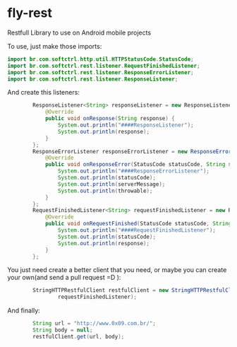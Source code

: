 # fly-rest
Restfull Library to use on Android mobile projects 

To use, just make those imports:
```java
import br.com.softctrl.http.util.HTTPStatusCode.StatusCode;
import br.com.softctrl.rest.listener.RequestFinishedListener;
import br.com.softctrl.rest.listener.ResponseErrorListener;
import br.com.softctrl.rest.listener.ResponseListener;
```
And create this listeners:
```java
		ResponseListener<String> responseListener = new ResponseListener<String>() {			
			@Override
			public void onResponse(String response) {
				System.out.println("####ResponseListener");
				System.out.println(response);
			}
		};
		ResponseErrorListener responseErrorListener = new ResponseErrorListener() {			
			@Override
			public void onResponseError(StatusCode statusCode, String serverMessage, Throwable throwable) {
				System.out.println("####ResponseErrorListener");
				System.out.println(statusCode);
				System.out.println(serverMessage);
				System.out.println(throwable);
			}
		};
		RequestFinishedListener<String> requestFinishedListener = new RequestFinishedListener<String>() {			
			@Override
			public void onRequestFinished(StatusCode statusCode, String response) {
				System.out.println("####RequestFinishedListener");
				System.out.println(statusCode);
				System.out.println(response);
			}
		};
```
You just need create a better client that you need, or maybe you can create your own(and send a pull request =D ):

```java
		StringHTTPRestfulClient restfulClient = new StringHTTPRestfulClient(responseListener, responseErrorListener,
				requestFinishedListener);
```
And finally:
```java
		String url = "http://www.0x09.com.br/";
		String body = null;
		restfulClient.get(url, body);
```
